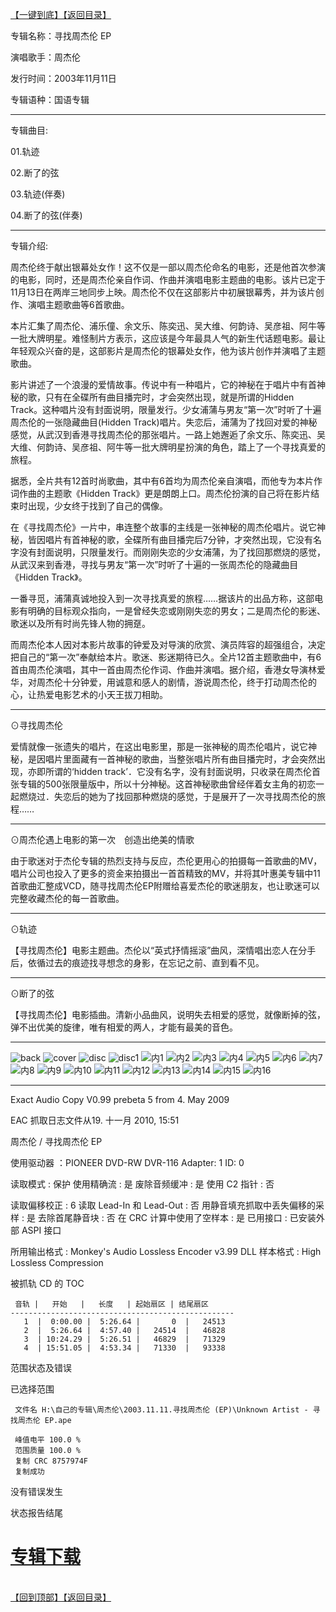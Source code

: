 [【一键到底】](#D)[【返回目录】](/README.md#Y)
<a id="T"></a>

专辑名称：寻找周杰伦 EP

演唱歌手：周杰伦

发行时间：2003年11月11日

专辑语种：国语专辑

------------
专辑曲目: 

01.轨迹

02.断了的弦

03.轨迹(伴奏)

04.断了的弦(伴奏) 

------------
专辑介绍:

周杰伦终于献出银幕处女作！这不仅是一部以周杰伦命名的电影，还是他首次参演的电影，同时，还是周杰伦亲自作词、作曲并演唱电影主题曲的电影。该片已定于11月13日在两岸三地同步上映。周杰伦不仅在这部影片中初展银幕秀，并为该片创作、演唱主题歌曲等6首歌曲。

本片汇集了周杰伦、浦乐僮、余文乐、陈奕迅、吴大维、何韵诗、吴彦祖、阿牛等一批大牌明星。难怪制片方表示，这应该是今年最具人气的新生代话题电影。最让年轻观众兴奋的是，这部影片是周杰伦的银幕处女作，他为该片创作并演唱了主题歌曲。

影片讲述了一个浪漫的爱情故事。传说中有一种唱片，它的神秘在于唱片中有首神秘的歌，只有在全碟所有曲目播完时，才会突然出现，就是所谓的Hidden Track。这种唱片没有封面说明，限量发行。少女浦蒲与男友“第一次”时听了十遍周杰伦的一张隐藏曲目(Hidden Track)唱片。失恋后，浦蒲为了找回对爱的神秘感觉，从武汉到香港寻找周杰伦的那张唱片。一路上她邂逅了余文乐、陈奕迅、吴大维、何韵诗、吴彦祖、阿牛等一批大牌明星扮演的角色，踏上了一个寻找真爱的旅程。

据悉，全片共有12首时尚歌曲，其中有6首均为周杰伦亲自演唱，而他专为本片作词作曲的主题歌《Hidden Track》更是朗朗上口。周杰伦扮演的自己将在影片结束时出现，少女终于找到了自己的偶像。

在《寻找周杰伦》一片中，串连整个故事的主线是一张神秘的周杰伦唱片。说它神秘，皆因唱片有首神秘的歌，全碟所有曲目播完后7分钟，才突然出现，它没有名字没有封面说明，只限量发行。而刚刚失恋的少女浦蒲，为了找回那燃烧的感觉，从武汉来到香港，寻找与男友“第一次”时听了十遍的一张周杰伦的隐藏曲目《Hidden Track》。

一番寻觅，浦蒲真诚地投入到一次寻找真爱的旅程……据该片的出品方称，这部电影有明确的目标观众指向，一是曾经失恋或刚刚失恋的男女；二是周杰伦的影迷、歌迷以及所有时尚先锋人物的拥趸。

而周杰伦本人因对本影片故事的钟爱及对导演的欣赏、演员阵容的超强组合，决定把自己的“第一次”奉献给本片。歌迷、影迷期待已久。全片12首主题歌曲中，有6首由周杰伦演唱，其中一首由周杰伦作词、作曲并演唱。据介绍，香港女导演林爱华，对周杰伦十分钟爱，用诚意和感人的剧情，游说周杰伦，终于打动周杰伦的心，让热爱电影艺术的小天王拔刀相助。

------------
⊙寻找周杰伦

爱情就像一张遗失的唱片，在这出电影里，那是一张神秘的周杰伦唱片，说它神秘，是因唱片里面藏有一首神秘的歌曲，当整张唱片所有曲目播完时，才会突然出现，亦即所谓的‘hidden track’．它没有名字，没有封面说明，只收录在周杰伦首张专辑的500张限量版中，所以十分神秘。这首神秘歌曲曾经伴着女主角的初恋一起燃烧过．失恋后的她为了找回那种燃烧的感觉，于是展开了一次寻找周杰伦的旅程……

------------
⊙周杰伦遇上电影的第一次　创造出绝美的情歌

由于歌迷对于杰伦专辑的热烈支持与反应，杰伦更用心的拍摄每一首歌曲的MV，唱片公司也投入了更多的资金来拍摄出一首首精致的MV，并将其叶惠美专辑中11首歌曲汇整成VCD，随寻找周杰伦EP附赠给喜爱杰伦的歌迷朋友，也让歌迷可以完整收藏杰伦的每一首歌曲。

------------
⊙轨迹

【寻找周杰伦】电影主题曲。杰伦以“英式抒情摇滚”曲风，深情唱出恋人在分手后，依循过去的痕迹找寻想念的身影，在忘记之前、直到看不见。

------------
⊙断了的弦

【寻找周杰伦】电影插曲。清新小品曲风，说明失去相爱的感觉，就像断掉的弦，弹不出优美的旋律，唯有相爱的两人，才能有最美的音色。

------------
![back](https://image.acg.lol/file/2025/10/04/back.jpg)
![cover](https://image.acg.lol/file/2025/10/04/cover.jpg)
![disc](https://image.acg.lol/file/2025/10/04/disc.jpg)
![disc1](https://image.acg.lol/file/2025/10/04/disc1.jpg)
![内1](https://image.acg.lol/file/2025/10/04/1.jpg)
![内2](https://image.acg.lol/file/2025/10/04/2.jpg)
![内3](https://image.acg.lol/file/2025/10/04/3.jpg)
![内4](https://image.acg.lol/file/2025/10/04/4.jpg)
![内5](https://image.acg.lol/file/2025/10/04/5.jpg)
![内6](https://image.acg.lol/file/2025/10/04/6.jpg)
![内7](https://image.acg.lol/file/2025/10/04/7.jpg)
![内8](https://image.acg.lol/file/2025/10/04/8.jpg)
![内9](https://image.acg.lol/file/2025/10/04/9.jpg)
![内10](https://image.acg.lol/file/2025/10/04/10.jpg)
![内11](https://image.acg.lol/file/2025/10/04/11.jpg)
![内12](https://image.acg.lol/file/2025/10/04/12.jpg)
![内13](https://image.acg.lol/file/2025/10/04/13.jpg)
![内14](https://image.acg.lol/file/2025/10/04/14.jpg)
![内15](https://image.acg.lol/file/2025/10/04/15.jpg)
![内16](https://image.acg.lol/file/2025/10/04/16.jpg)

------------
Exact Audio Copy V0.99 prebeta 5 from 4. May 2009

EAC 抓取日志文件从19. 十一月 2010, 15:51

周杰伦 / 寻找周杰伦 EP

使用驱动器  ：PIONEER DVD-RW  DVR-116   Adapter: 1  ID: 0

读取模式     : 保护
使用精确流   : 是
废除音频缓冲 : 是
使用 C2 指针 : 否

读取偏移校正                   : 6
读取 Lead-In 和 Lead-Out       : 否
用静音填充抓取中丢失偏移的采样 : 是
去除首尾静音块                 : 否
在 CRC 计算中使用了空样本      : 是
已用接口                       : 已安装外部 ASPI 接口

所用输出格式 : Monkey's Audio Lossless Encoder v3.99 DLL
样本格式     : High Lossless Compression


被抓轨 CD 的 TOC

     音轨 |   开始   |   长度   | 起始扇区 | 结尾扇区 
    --------------------------------------------------
       1  |  0:00.00 |  5:26.64 |       0  |   24513  
       2  |  5:26.64 |  4:57.40 |   24514  |   46828  
       3  | 10:24.29 |  5:26.51 |   46829  |   71329  
       4  | 15:51.05 |  4:53.34 |   71330  |   93338  


范围状态及错误

已选择范围

     文件名 H:\自己的专辑\周杰伦\2003.11.11.寻找周杰伦 (EP)\Unknown Artist - 寻找周杰伦 EP.ape

     峰值电平 100.0 %
     范围质量 100.0 %
     复制 CRC 8757974F
     复制成功

没有错误发生

状态报告结尾

# [专辑下载](https://url53.ctfile.com/f/25713053-8445256131-035ad2?p=1024)
<br>[【回到顶部】](#T)[【返回目录】](/README.md#Y)
<a id="D"></a>

